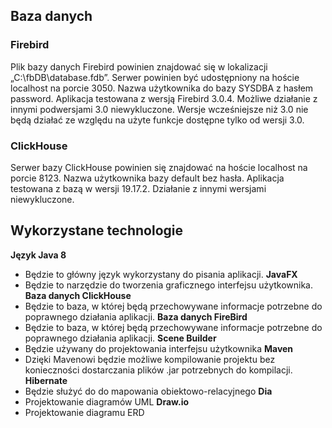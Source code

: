 ##	Baza danych
###	Firebird
Plik bazy danych Firebird powinien znajdować się w lokalizacji „C:\fbDB\database.fdb”. Serwer powinien być udostępniony na hoście localhost na porcie 3050. Nazwa użytkownika do bazy SYSDBA z hasłem password. Aplikacja testowana z wersją Firebird 3.0.4. Możliwe działanie z innymi podwersjami 3.0 niewykluczone. Wersje wcześniejsze niż 3.0 nie będą działać ze względu na użyte funkcje dostępne tylko od wersji 3.0.
###	ClickHouse
Serwer bazy ClickHouse powinien się znajdować na hoście localhost na porcie 8123. Nazwa użytkownika bazy default bez hasła. Aplikacja testowana z bazą w wersji 19.17.2. Działanie 
z innymi wersjami niewykluczone.

##	Wykorzystane technologie
<b>Język Java 8</b>
  -	Będzie to główny język wykorzystany do pisania aplikacji. 
<b>JavaFX</b>
  -	Będzie to narzędzie do tworzenia graficznego interfejsu użytkownika.
<b>Baza danych ClickHouse</b>
  -	Będzie to baza, w której będą przechowywane informacje potrzebne do poprawnego działania aplikacji.
<b>Baza danych FireBird</b>
  -	Będzie to baza, w której będą przechowywane informacje potrzebne do poprawnego działania aplikacji.
<b>Scene Builder</b>
  -	Będzie używany do projektowania interfejsu użytkownika
<b>Maven</b>
  -	Dzięki Mavenowi będzie możliwe kompilowanie projektu bez konieczności dostarczania plików .jar potrzebnych do kompilacji.
<b>Hibernate</b>
  -	Będzie służyć do do mapowania obiektowo-relacyjnego
<b>Dia</b>
  -	Projektowanie diagramów UML
<b>Draw.io</b>
  -	Projektowanie diagramu ERD
